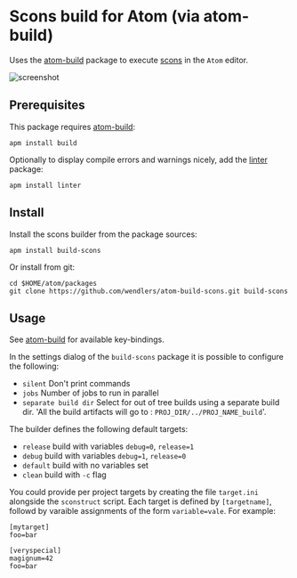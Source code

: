 # Scons build for Atom (via atom-build)

Uses the [atom-build](https://github.com/noseglid/atom-build) package to execute
[scons](http://scons.org/) in the `Atom` editor.

![screenshot](https://raw.githubusercontent.com/wendlers/atom-build-scons/master/doc/screen.png)

## Prerequisites

This package requires [atom-build](https://github.com/noseglid/atom-build):

    apm install build

Optionally to display compile errors and warnings nicely, add the
[linter](https://atom.io/packages/linter) package:

    apm install linter

## Install

Install the scons builder from the package sources:

    apm install build-scons

Or install from git:

    cd $HOME/atom/packages
    git clone https://github.com/wendlers/atom-build-scons.git build-scons

## Usage

See [atom-build](https://github.com/noseglid/atom-build) for available
key-bindings.

In the settings dialog of the `build-scons` package it is possible to configure
the following:

* `silent` Don't print commands
* `jobs` Number of jobs to run in parallel
* `separate build dir` Select for out of tree builds using a separate build dir.
  'All the build artifacts will go to : `PROJ_DIR/../PROJ_NAME_build`'.

The builder defines the following default targets:

* `release` build with variables `debug=0`, `release=1`
* `debug` build with variables `debug=1`, `release=0`
* `default` build with no variables set
* `clean` build with `-c` flag

You could provide per project targets by creating the file `target.ini`
alongside the `sconstruct` script. Each target is defined by `[targetname]`,
followd by varaible assignments of the form `variable=vale`. For example:

    [mytarget]
    foo=bar

    [veryspecial]
    magignum=42
    foo=bar
